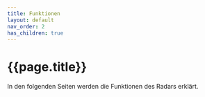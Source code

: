 ```yaml
---
title: Funktionen
layout: default
nav_order: 2
has_children: true
---
```


# {{page.title}}

In den folgenden Seiten werden die Funktionen des Radars erklärt.